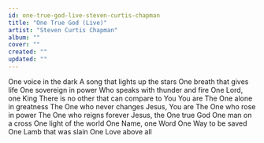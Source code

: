 ```yaml
---
id: one-true-god-live-steven-curtis-chapman
title: "One True God (Live)"
artist: "Steven Curtis Chapman"
album: ""
cover: ""
created: ""
updated: ""
---
```


One voice in the dark
A song that lights up the stars
One breath that gives life
One sovereign in power
Who speaks with thunder and fire
One Lord, one King
There is no other that can compare to You
You are
The One alone in greatness
The One who never changes
Jesus, You are
The One who rose in power
The One who reigns forever
Jesus, the One true God
One man on a cross
One light of the world
One Name, one Word
One Way to be saved
One Lamb that was slain
One Love above all